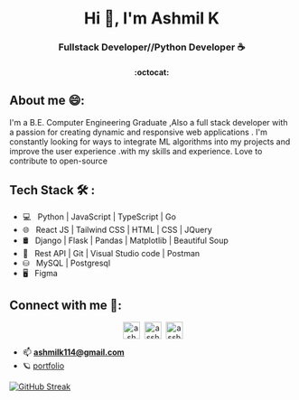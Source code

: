 <!-- ![Space Odyssey](https://wallpapercave.com/dwp1x/wp2234615.png)
<div align='center'>
  <img src="" width='100%' />
</div> -->
<h1 align="center" >Hi 👋, I'm Ashmil K </h1>
<h3 align="center">Fullstack Developer//Python Developer ☕</h3>
<h4 align="center"> :octocat:</h4>




##  About me 😄:
<p>I'm a B.E. Computer Engineering Graduate ,Also a full stack developer with a passion for creating dynamic and responsive web applications . I'm constantly looking for ways to integrate ML algorithms into my projects and improve the user experience .with my skills and experience. Love to contribute to open-source</p>




## Tech Stack  🛠 :

- 💻 &nbsp; Python | JavaScript | TypeScript | Go   
- 🌐 &nbsp; React JS | Tailwind CSS | HTML | CSS | JQuery 
- 🛢 &nbsp;  Django | Flask | Pandas | Matplotlib | Beautiful Soup
- 🔧 &nbsp; Rest API | Git | Visual Studio code | Postman
- ⛁  &nbsp; MySQL | Postgresql
- 🖥 &nbsp;  Figma



## Connect with me 📡:
<p align="center" >
&nbsp;<a href="https://linkedin.com/in/ashmil k" target="blank"><img align="center" src="https://raw.githubusercontent.com/rahuldkjain/github-profile-readme-generator/master/src/images/icons/Social/linked-in-alt.svg" alt="ashmil k" height="30" width="30" /></a>
&nbsp;<a href="https://instagram.com/asshhmil" target="blank"><img align="center" src="https://raw.githubusercontent.com/rahuldkjain/github-profile-readme-generator/master/src/images/icons/Social/instagram.svg" alt="asshhmil" height="30" width="30" /></a>
&nbsp;<a href="https://www.leetcode.com/asshhmil" target="blank"><img align="center" src="https://raw.githubusercontent.com/rahuldkjain/github-profile-readme-generator/master/src/images/icons/Social/leet-code.svg" alt="asshhmil" height="30" width="30" /></a>
</p>



- 📫  **ashmilk114@gmail.com**
- 🪐 [portfolio](https://ashmil.vercel.app/)


[![GitHub Streak](https://github-readme-streak-stats.herokuapp.com?user=ashmil114&theme=transparent)](https://git.io/streak-stats)





